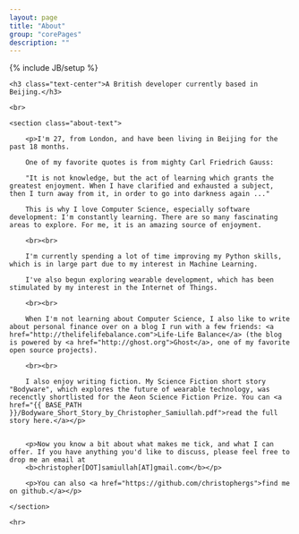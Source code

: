 ```yaml
---
layout: page
title: "About"
group: "corePages"
description: ""
---
```

{% include JB/setup %}


<div class="col-xs-12">

	<h3 class="text-center">A British developer currently based in Beijing.</h3>

	<br>

	<section class="about-text">

		<p>I'm 27, from London, and have been living in Beijing for the past 18 months.

		One of my favorite quotes is from mighty Carl Friedrich Gauss:

		"It is not knowledge, but the act of learning which grants the greatest enjoyment. When I have clarified and exhausted a subject, then I turn away from it, in order to go into darkness again ..."

		This is why I love Computer Science, especially software development: I'm constantly learning. There are so many fascinating areas to explore. For me, it is an amazing source of enjoyment. 

		<br><br>

		I'm currently spending a lot of time improving my Python skills, which is in large part due to my interest in Machine Learning. 

		I've also begun exploring wearable development, which has been stimulated by my interest in the Internet of Things. 

		<br><br>

		When I'm not learning about Computer Science, I also like to write about personal finance over on a blog I run with a few friends: <a href="http://thelifelifebalance.com">Life-Life Balance</a> (the blog is powered by <a href="http://ghost.org">Ghost</a>, one of my favorite open source projects). 

		<br><br>

		I also enjoy writing fiction. My Science Fiction short story "Bodyware", which explores the future of wearable technology, was recenctly shortlisted for the Aeon Science Fiction Prize. You can <a href="{{ BASE_PATH }}/Bodyware_Short_Story_by_Christopher_Samiullah.pdf">read the full story here.</a></p>


		<p>Now you know a bit about what makes me tick, and what I can offer. If you have anything you'd like to discuss, please feel free to drop me an email at 
		<b>christopher[DOT]samiullah[AT]gmail.com</b></p>

		<p>You can also <a href="https://github.com/christophergs">find me on github.</a></p>

	</section>

	<hr>

</div>





